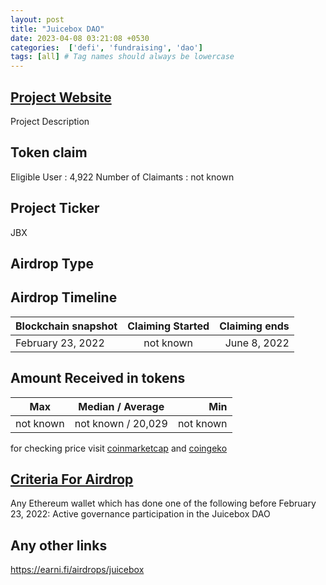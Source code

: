 ```yaml
---
layout: post
title: "Juicebox DAO"
date: 2023-04-08 03:21:08 +0530
categories:  ['defi', 'fundraising', 'dao']
tags: [all] # Tag names should always be lowercase
---
```



## [Project Website](https://juicebox.money/)

 Project Description

## Token claim

Eligible User : 4,922
Number of Claimants : not known

## Project Ticker

JBX

## Airdrop Type

## Airdrop Timeline

| Blockchain snapshot     | Claiming Started           | Claiming ends    |
| ----------------------- |:--------------------------:| ----------------:|
|   February 23, 2022     |        not known           | June 8, 2022     |

## Amount Received in tokens

| Max        |    Median / Average  |       Min    |
| ---------- |:--------------------:| ------------:|
| not known  |  not known / 20,029  |  not known   |

for checking price visit [coinmarketcap](https://coinmarketcap.com/currencies/) and [coingeko](https://www.coingecko.com/en/coins/)

## [Criteria For Airdrop](link)

Any Ethereum wallet which has done one of the following before February 23, 2022:
Active governance participation in the Juicebox DAO

## Any other links

<https://earni.fi/airdrops/juicebox>
